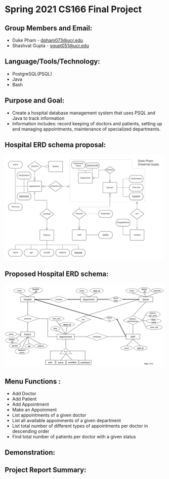 # Spring 2021 CS166 Final Project

## Group Members and Email:

* Duke Pham - dpham073@ucr.edu
* Shashvat Gupta - sgupt051@ucr.edu 

## Language/Tools/Technology:

* PostgreSQL(PSQL)
* Java
* Bash

## Purpose and Goal: 

* Create a hospital database management system that uses PSQL and Java to track information
* Information includes: record keeping of doctors and patients, setting up and managing appointments, maintenance of specialized departments.
 
## Hospital ERD schema proposal:
![alt text](phase1ERD.png)

## Proposed Hospital ERD schema:
![alt text](CS166_phase1_class_schema.png)

## Menu Functions : 

* Add Doctor
* Add Patient 
* Add Appointment 
* Make an Appoinment
* List appointments of a given doctor 
* List all available appoinments of a given department
* List total number of different types of appointments per doctor in descending order
* Find total number of patients per doctor with a given status

## Demonstration:


## Project Report Summary: 

